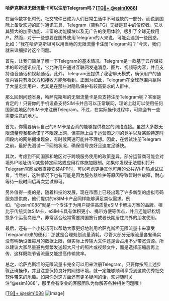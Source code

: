 **哈萨克斯坦无限流量卡可以注册Telegram吗？[[TG💪+ @esim1088](https://t.me/s/esim1088)]**

在当今数字化时代，社交软件已成为人们日常生活中不可或缺的一部分。而说到国际上备受欢迎的即时通讯工具，Telegram（简称TG）无疑是其中的佼佼者。它以其强大的加密功能、丰富的功能模块以及无广告的使用体验，吸引了全球无数用户。然而，对于一些想要在国外使用Telegram的人来说，可能会遇到一些困惑，比如：“我在哈萨克斯坦可以用当地的无限流量卡注册Telegram吗？”今天，我们就来详细探讨这个问题。

首先，让我们简单了解一下Telegram的基本情况。Telegram是一款基于云存储技术的即时通讯应用，它允许用户通过互联网发送消息、图片、视频等内容，并且支持语音通话和视频通话。此外，Telegram还提供了秘密聊天模式，确保用户的通信内容只有发送方和接收方能够看到。正因为如此，Telegram在全球范围内赢得了大量忠实用户，尤其是在那些对隐私保护有较高要求的人群中。

那么回到问题本身，哈萨克斯坦的无限流量卡是否支持注册Telegram呢？答案是肯定的！只要你的手机设备支持SIM卡并且可以正常联网，理论上就可以使用任何国家或地区的SIM卡来注册Telegram。不过，在实际操作过程中，可能会有一些需要注意的地方。

首先，你需要确认自己的SIM卡是否真的能够提供稳定的网络连接。虽然大多数无限流量套餐都承诺了不限速上网，但实际上由于运营商之间的竞争以及某些特定时间段内的网络拥堵现象，有时候网速可能并不理想。因此，在尝试注册Telegram之前，最好先测试一下网络状况，确保信号良好且速度足够快。

其次，考虑到不同国家和地区对于跨境服务使用的政策差异，部分运营商可能会对境外IP地址访问某些特定网站或应用程序施加限制。如果你发现无法顺利打开Telegram官网或者直接安装APP时，可以考虑更换其他可用的公共Wi-Fi热点试试看。当然啦，这种情况下也有可能是因为服务器维护等原因导致暂时性故障，耐心等待一段时间后再次尝试即可。

另外值得一提的是，随着科技的发展，现在市面上已经出现了许多新型的虚拟号码服务提供商，他们提供的eSIM卡产品同样能够满足类似需求。例如，“@esim1088”就是一个专注于为用户提供高质量eSIM卡解决方案的品牌。相比于传统实体SIM卡，eSIM卡具有体积更小、携带方便等优点，并且还能轻松切换多个运营商账户，非常适合经常需要跨国旅行或者长期居住海外的朋友使用。

最后，还有一个小技巧可以帮助大家更好地利用哈萨克斯坦无限流量卡来享受Telegram带来的便利：那就是合理规划流量消耗。尽管大部分无限流量套餐确实没有明确设置每月的数据上限，但实际上传输大文件还是会占用不少带宽资源。所以建议大家尽量避免频繁发送超大尺寸的照片或视频文件，而是选择压缩后再上传，这样既能节省流量又能提高传输效率。

总之，哈萨克斯坦的无限流量卡完全可以用来注册Telegram。只要你按照上述步骤正确操作，并且注意保持良好的网络环境，就一定能够顺利享受到这款优秀社交软件带来的乐趣。如果你对这方面还有更多疑问的话，欢迎随时关注“@esim1088”，那里会有专业的客服团队为你解答各种相关问题哦！

[[TG💪+ @esim1088](https://t.me/s/esim1088) ![Image](https://i.postimg.cc/4NQfJmqS/Snipaste-2025-05-13-00-14-12.png)]